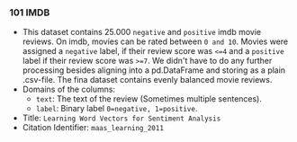 ### 101 IMDB
- This dataset contains 25.000 `negative` and `positive` imdb movie reviews.
On imdb, movies can be rated between `0 and 10`.
Movies were assigned a `negative` label, if their review score was `<=4` and a `positive` label if their review score was `>=7`.
We didn't have to do any further processing besides aligning into a pd.DataFrame and storing as a plain .csv-file.
The fina dataset contains evenly balanced movie reviews.
- Domains of the columns:
  - `text`: The text of the review (Sometimes multiple sentences).
  - `label`: Binary label `0=negative, 1=positive`.
- Title: `Learning Word Vectors for Sentiment Analysis`
- Citation Identifier: `maas_learning_2011`